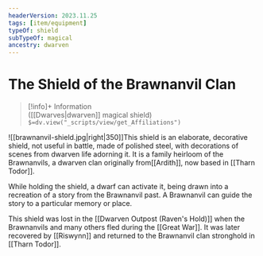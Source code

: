 ```yaml
---
headerVersion: 2023.11.25
tags: [item/equipment]
typeOf: shield
subTypeOf: magical
ancestry: dwarven
---
```

# The Shield of the Brawnanvil Clan
>[!info]+ Information  
> ([[Dwarves|dwarven]] magical shield)  
> `$=dv.view("_scripts/view/get_Affiliations")`

![[brawnanvil-shield.jpg|right|350]]This shield is an elaborate, decorative shield, not useful in battle, made of polished steel, with  decorations of scenes from dwarven life adorning it. It is a family heirloom of the Brawnanvils, a dwarven clan originally from[[Ardith]], now based in [[Tharn Todor]]. 

While holding the shield, a dwarf can activate it, being drawn into a recreation of a story from the Brawnanvil past. A Brawnanvil can guide the story to a particular memory or place.

This shield was lost in the [[Dwarven Outpost (Raven's Hold)]] when the Brawnanvils and many others fled during the [[Great War]]. It was later recovered by [[Riswynn]] and returned to the Brawnanvil clan stronghold in [[Tharn Todor]]. 